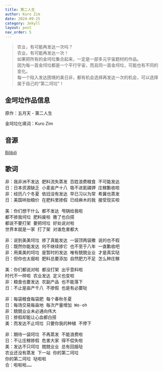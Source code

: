 ```yaml
---
title: 第二人生
author: Kuro Zim
date: 2024-09-25
category: Jekyll
layout: post
nav_order: 5
---
```


> 农业，有可能再发达一次吗？<br>农业，有可能再发达一次！<br>如果把所有的金坷垃集合起来，一定是一部多元宇宙题材的作品。<br>因为每一首金坷垃都是一个平行宇宙，而且同一首金坷垃，可能也有不同的变化。<br>每一个陷入发达困境的美日非，都有机会选择再发达一次的机会，可以选择属于自己的“第二坷垃”！

## 金坷垃作品信息

原作：五月天 - 第二人生

金坷垃化填词：Kuro Zim

## 音源

[Bilibili](https://www.bilibili.com/video/BV1PKszezEn4)

## 歌词

<pre>
非：我非洲不发达 肥料流失蒸发 百姓浪费粮食 不可能发达
日：日本资源缺乏 小麦亩产十八 吸不进氮磷钾 庄稼歉收啦
非：经历八个冬夏 依旧没有发达 早已习以为常 希冀也蒸发
日：美国哄抬粮价 在肥料里掺假 已经麻木的我 接受现实啦

美：你们想干什么 都不发达 甩锅给我啦
都不掺我坷垃 肥料废啦 撒了也白搭
都说不要打架 要把坷垃 好处说对啦
世界本就是一家 打了架 对谁危害都大

非：说到美美坷垃 掺了真能发达 一袋顶两袋撒 说的也不假
日：既然你能发达 何不继续掺它 也不至于八年 一直歉收吧
非：用美美的坷垃 是暂时的发达 唯有兢兢业业 才是真实哒
日：但你也太倔啦 肥料总要添加 自然肥力不足 怎么种庄稼

美：你们都说对啦 都没打架 出乎意料啦
时代不一样啦 农业发达 定义也变啦
非：粮食也要发达 农副产品 也不能落下
日：不止是亩产千八 不掺假 也是有必要哒

非：每袋粮食每袋肥 每个春秋冬夏
日：每场交易每亩地 每次产量增加 Wo-oh
非：兢兢业业未必通向伟大
日：掺假却能让心血都白搭
美：而发达不止坷垃 只要你我的种植 不停下

非：期待一袋坷垃 不再蒸发 不能浪费啦
日：不让庄稼掺假 危害大家 得不偿失啦
美：发达不只坷垃 兢兢业业 总有回报哒
农业还没有蒸发 下一站 你的第二坷垃
你的第二坷垃 哒啦啦
合：啦啦啦……

</pre>